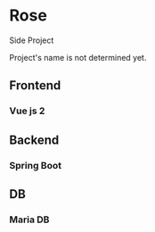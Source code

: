 # Rose
Side Project

Project's name is not determined yet.


## Frontend
### Vue js 2

## Backend
### Spring Boot

## DB
### Maria DB
